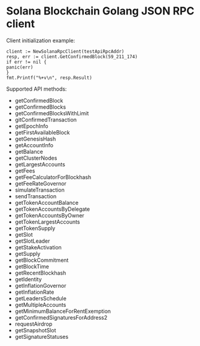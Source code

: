 # Solana Blockchain Golang JSON RPC client

Client initialization example:

```golang
client := NewSolanaRpcClient(testApiRpcAddr)
resp, err := client.GetConfirmedBlock(59_211_174)
if err != nil {
panic(err)
}
fmt.Printf("%+v\n", resp.Result)
```

Supported API methods:

* getConfirmedBlock
* getConfirmedBlocks
* getConfirmedBlocksWithLimit
* gitConfirmedTransaction
* getEpochInfo
* getFirstAvailableBlock
* getGenesisHash
* getAccountInfo
* getBalance
* getClusterNodes
* getLargestAccounts
* getFees
* getFeeCalculatorForBlockhash
* getFeeRateGovernor
* simulateTransaction
* sendTransaction
* getTokenAccountBalance
* getTokenAccountsByDelegate
* getTokenAccountsByOwner
* getTokenLargestAccounts
* getTokenSupply
* getSlot
* getSlotLeader
* getStakeActivation
* getSupply
* getBlockCommitment
* getBlockTime
* getRecentBlockhash
* getIdentity
* getInflationGovernor
* getInflationRate
* getLeadersSchedule
* getMultipleAccounts
* getMinimumBalanceForRentExemption
* getConfirmedSignaturesForAddress2
* requestAirdrop
* getSnapshotSlot
* getSignatureStatuses